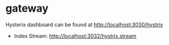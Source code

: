 # gateway

Hysterix dashboard can be found at [http://localhost:3030/hystrix]()

* Index Stream: [http://localhost:3032/hystrix.stream]()

